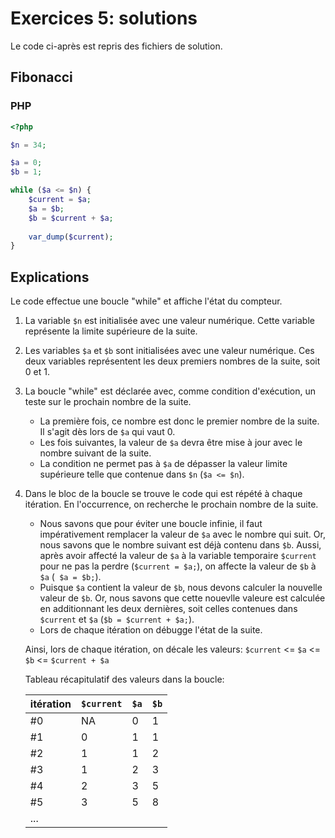 # Exercices 5: solutions

Le code ci-après est repris des fichiers de solution.

## Fibonacci

### PHP

```php
<?php

$n = 34;

$a = 0;
$b = 1;

while ($a <= $n) {
    $current = $a;
    $a = $b;
    $b = $current + $a;
    
    var_dump($current);
}
```

## Explications

Le code effectue une boucle "while" et affiche l'état du compteur.

 1. La variable `$n` est initialisée avec une valeur numérique. Cette variable représente la limite supérieure de la suite.

 2. Les variables `$a` et `$b` sont initialisées avec une valeur numérique. Ces deux variables représentent les deux premiers nombres de la suite, soit 0 et 1.

 3. La boucle "while" est déclarée avec, comme condition d'exécution, un teste sur le prochain nombre de la suite.
    - La première fois, ce nombre est donc le premier nombre de la suite. Il s'agit dès lors de `$a` qui vaut 0.
    - Les fois suivantes, la valeur de `$a` devra être mise à jour avec le nombre suivant de la suite. 
    - La condition ne permet pas à `$a` de dépasser la valeur limite supérieure telle que contenue dans `$n` (`$a <= $n`).

 4. Dans le bloc de la boucle se trouve le code qui est répété à chaque itération. En l'occurrence, on recherche le prochain nombre de la suite. 

    - Nous savons que pour éviter une boucle infinie, il faut impérativement remplacer la valeur de `$a` avec le nombre qui suit. Or, nous savons que le nombre suivant est déjà contenu dans `$b`. Aussi, après avoir affecté la valeur de `$a` à la variable temporaire `$current` pour ne pas la perdre (`$current = $a;`), on affecte la valeur de `$b` à `$a` (` $a = $b;`). 
    - Puisque `$a` contient la valeur de `$b`,  nous devons calculer la nouvelle valeur de `$b`. Or, nous savons que cette nouevlle valeure est calculée en additionnant les deux dernières, soit celles contenues dans `$current` et `$a` (`$b = $current + $a;`).
    - Lors de chaque itération on débugge l'état de la suite.

    Ainsi, lors de chaque itération, on décale les valeurs: `$current` <= `$a` <= `$b` <= `$current + $a`

    Tableau récapitulatif des valeurs dans la boucle:

    | itération | `$current` | `$a` | `$b` |
    |-----------|------------|------|------|
    | #0        | NA         | 0    | 1    |
    | #1        | 0          | 1    | 1    |
    | #2        | 1          | 1    | 2    | 
    | #3        | 1          | 2    | 3    |
    | #4        | 2          | 3    | 5    |
    | #5        | 3          | 5    | 8    |
    | ...       |            |      |      |

 